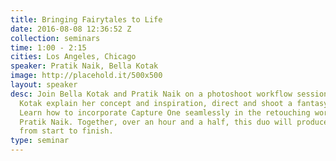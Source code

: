 ```yaml
---
title: Bringing Fairytales to Life
date: 2016-08-08 12:36:52 Z
collection: seminars
time: 1:00 - 2:15
cities: Los Angeles, Chicago
speaker: Pratik Naik, Bella Kotak
image: http://placehold.it/500x500
layout: speaker
desc: Join Bella Kotak and Pratik Naik on a photoshoot workflow session. Watch Bella
  Kotak explain her concept and inspiration, direct and shoot a fantasy inspired scene.
  Learn how to incorporate Capture One seamlessly in the retouching workflow with
  Pratik Naik. Together, over an hour and a half, this duo will produce a picture
  from start to finish.
type: seminar
---
```


